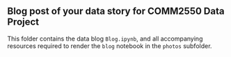## Blog post of your data story for COMM2550 Data Project

This folder contains the data blog `Blog.ipynb`, and all accompanying resources required to render the `blog` notebook in the `photos` subfolder.

